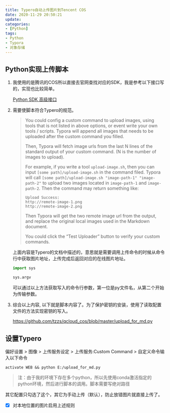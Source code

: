 ```yaml
---
title: Typero自动上传图片到Tencent COS
date: 2020-11-29 20:50:21
update:
categories:
- [Python]
tags:
- Python
- Typora
- 对象存储
---
```


## Python实现上传脚本

1. 我使用的是腾讯的COS所以直接去官网查找对应的SDK，我是参考以下接口写的，实现也比较简单。

   [Python SDK 高级接口](https://cloud.tencent.com/document/product/436/35151#.E9.AB.98.E7.BA.A7.E6.8E.A5.E5.8F.A3.EF.BC.88.E6.8E.A8.E8.8D.90.EF.BC.89)

2. 需要使脚本符合Typero的规范。

   > You could config a custom command to upload images, using tools that is not listed in above options, or event write your own tools / scripts. Typora will append all images that needs to be uploaded after the custom command you filled.
   >
   > Then, Typora will fetch image urls from the last N lines of the standard output of your custom command. (N is the number of images to upload).
   >
   > For example, if you write a tool `upload-image.sh`, then you can input `[some path]/upload-image.sh` in the command filed. Typora will call `[some path]/upload-image.sh "image-path-1" "image-path-2"` to upload two images located in `image-path-1` and `image-path-2`. Then the command may return something like:
   >
   > ```
   > Upload Success:
   > http://remote-image-1.png
   > http://remote-image-2.png
   > ```
   >
   > Then Typora will get the two remote image url from the output, and replace the original local images used in the Markdown document.
   >
   > You could click the “Test Uploader” button to verify your custom commands.

      上面内容是Typero的文档中描述的，意思就是需要调用上传命令的时候从命令行中获取图片地址，上传完成后返回对应的在线图片地址。

      ```python
      import sys

      sys.argv
      ```

   可以通过以上方法获取写入的命令行参数，第一位是py文件名，从第二个开始为传输参数。

3. 综合以上内容, 以下就是脚本内容了。为了保护密钥的安装，使用了读取配置文件的方法实现密钥的写入。

   https://github.com/tzzs/qcloud_cos/blob/master/upload_for_md.py

## 设置Typero

偏好设置 > 图像 > 上传服务设定 > 上传服务:Custom Command > 自定义命令输入以下命令

```
activate WEB && python E:/upload_for_md.py
```

> 注：由于我的环境下存在多个python，所以先使用conda激活指定的python环境，然后进行脚本的调用。脚本需要写绝对路径



其它配置只勾选了这个，其它为手动上传（默认），防止放错图片就直接上传了。

- [x] 对本地位置的图片启用上述规则
